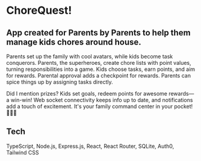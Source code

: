 # ChoreQuest!

## App created for Parents by Parents to help them manage kids chores around house.


Parents set up the family with cool avatars, while kids become task conquerors. Parents, the superheroes, create chore lists with point values, turning responsibilities into a game. Kids choose tasks, earn points, and aim for rewards. Parental approval adds a checkpoint for rewards. Parents can spice things up by assigning tasks directly.

Did I mention prizes? Kids set goals, redeem points for awesome rewards—a win-win! Web socket connectivity keeps info up to date, and notifications add a touch of excitement. It's your family command center in your pocket! 🚀🏡💡

## Tech

TypeScript, Node.js, Express.js, React, React Router, SQLite, Auth0, Tailwind CSS